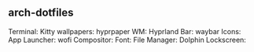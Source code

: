 ## arch-dotfiles

Terminal: Kitty
wallpapers: hyprpaper
WM: Hyprland
Bar: waybar
Icons:
App Launcher: wofi
Compositor: 
Font:
File Manager: Dolphin
Lockscreen:

